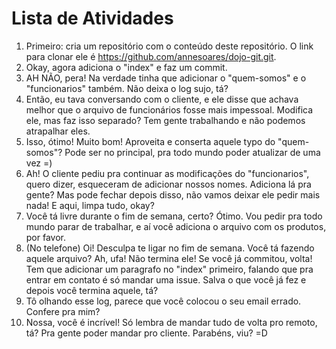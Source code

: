 Lista de Atividades
===================


1. Primeiro: cria um repositório com o conteúdo deste repositório. O link para clonar ele é https://github.com/annesoares/dojo-git.git.
2. Okay, agora adiciona o "index" e faz um commit.
3. AH NÃO, pera! Na verdade tinha que adicionar o "quem-somos" e o "funcionarios" também. Não deixa o log sujo, tá?
4. Então, eu tava conversando com o cliente, e ele disse que achava melhor que o arquivo de funcionários fosse mais impessoal. Modifica ele, mas faz isso separado? Tem gente trabalhando e não podemos atrapalhar eles.
5. Isso, ótimo! Muito bom! Aproveita e conserta aquele typo do "quem-somos"? Pode ser no principal, pra todo mundo poder atualizar de uma vez =)
6. Ah! O cliente pediu pra continuar as modificações do "funcionarios", quero dizer, esqueceram de adicionar nossos nomes. Adiciona lá pra gente? Mas pode fechar depois disso, não vamos deixar ele pedir mais nada! E aqui, limpa tudo, okay?
7. Você tá livre durante o fim de semana, certo? Ótimo. Vou pedir pra todo mundo parar de trabalhar, e aí você adiciona o arquivo com os produtos, por favor.
8. (No telefone) Oi! Desculpa te ligar no fim de semana. Você tá fazendo aquele arquivo? Ah, ufa! Não termina ele! Se você já commitou, volta! Tem que adicionar um paragrafo no "index" primeiro, falando que pra entrar em contato é só mandar uma issue. Salva o que você já fez e depois você termina aquele, tá?
9. Tô olhando esse log, parece que você colocou o seu email errado. Confere pra mim?
10. Nossa, você é incrível! Só lembra de mandar tudo de volta pro remoto, tá? Pra gente poder mandar pro cliente. Parabéns, viu? =D
